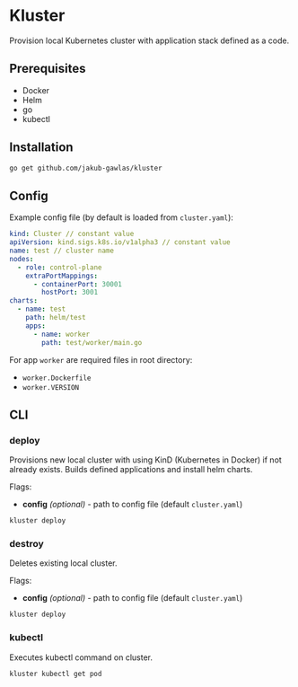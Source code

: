 # Kluster

Provision local Kubernetes cluster with application stack defined as a code.

## Prerequisites

- Docker
- Helm
- go
- kubectl

## Installation

```sh
go get github.com/jakub-gawlas/kluster
```

## Config

Example config file (by default is loaded from `cluster.yaml`):

```yaml
kind: Cluster // constant value
apiVersion: kind.sigs.k8s.io/v1alpha3 // constant value
name: test // cluster name
nodes:
  - role: control-plane
    extraPortMappings:
      - containerPort: 30001
        hostPort: 3001
charts:
  - name: test
    path: helm/test
    apps:
      - name: worker
        path: test/worker/main.go
```

For app `worker` are required files in root directory:
- `worker.Dockerfile`
- `worker.VERSION`

## CLI

### deploy

Provisions new local cluster with using KinD (Kubernetes in Docker) if not already exists.
Builds defined applications and install helm charts.

Flags:
- **config** *(optional)* - path to config file (default `cluster.yaml`)

```sh
kluster deploy
```

### destroy

Deletes existing local cluster.

Flags:
- **config** *(optional)* - path to config file (default `cluster.yaml`)

```sh
kluster deploy
```

### kubectl

Executes kubectl command on cluster.

```sh
kluster kubectl get pod
```